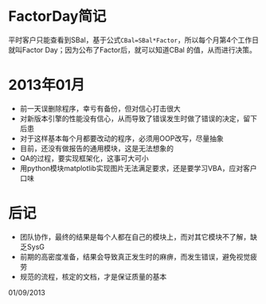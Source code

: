 FactorDay简记
================

平时客户只能查看到SBal，基于公式``CBal=SBal*Factor``，所以每个月第4个工作日就叫Factor Day；因为公布了Factor后，就可以知道CBal
的值，从而进行决策。



2013年01月
==============

* 前一天误删除程序，幸亏有备份，但对信心打击很大
* 对新版本引擎的性能没有信心，从而导致了错误发生时做了错误的决定，留下后患
* 对于这样基本每个月都要改动的程序，必须用OOP改写，尽量抽象
* 目前，还没有做报告的通用模块，这是无法想象的
* QA的过程，要实现框架化，这事可大可小
* 用python模块matplotlib实现图片无法满足要求，还是要学习VBA，应对客户口味


后记
=======

* 团队协作，最终的结果是每个人都在自己的模块上，而对其它模块不了解，缺乏SysG
* 前期的高密度准备，结果会导致真正发生时的麻痹，而发生错误，避免视觉疲劳
* 规范的流程，核定的文档，才是保证质量的基本


01/09/2013

